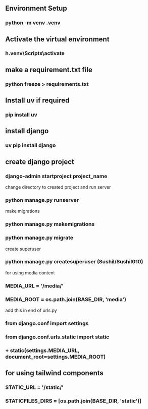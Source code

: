 <h1></h1>

<h2>Environment Setup</h2>
<h3> python -m venv .venv</h3>

<h2>Activate the virtual environment</h2>
<h3>h.venv\Scripts\activate</h3>

<h2>make a requirement.txt file</h2>
<h3>python freeze > requirements.txt</h3>

<h2>Install uv if required</h2>
<h3>pip install uv</h3>

<h2>install django</h2>
<h3>uv pip install django</h3>

<h2>create django project</h2>
<h3>django-admin startproject project_name</h3>

change directory to created project and run server
<h3>python manage.py runserver</h3>

make migrations 
<h3>python manage.py makemigrations</h3>
<h3>python manage.py migrate</h3>

create superuser
<h3>python manage.py createsuperuser (Sushil/Sushil010)</h3>

for using media content
<h3>MEDIA_URL = '/media/'</h3>
<h3>MEDIA_ROOT = os.path.join(BASE_DIR, 'media')</h3>

<p>add this in end of urls.py</p>
<h3>from django.conf import settings</h3>
<h3>from django.conf.urls.static import static</h3>
<h3>+ static(settings.MEDIA_URL, document_root=settings.MEDIA_ROOT)</h3>

<h2>for using tailwind components</h2>
<h3>STATIC_URL = '/static/'</h3>
<h3>STATICFILES_DIRS = [os.path.join(BASE_DIR, 'static')]</h3>